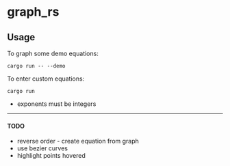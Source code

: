 # graph_rs

## Usage

To graph some demo equations:
```
cargo run -- --demo
```


To enter custom equations:
```
cargo run
```
- exponents must be integers



-----------------------

#### TODO
- reverse order - create equation from graph
- use bezier curves
- highlight points hovered
